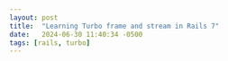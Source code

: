 ```yaml
---
layout: post
title:  "Learning Turbo frame and stream in Rails 7"
date:   2024-06-30 11:40:34 -0500
tags: [rails, turbo]
---
```


